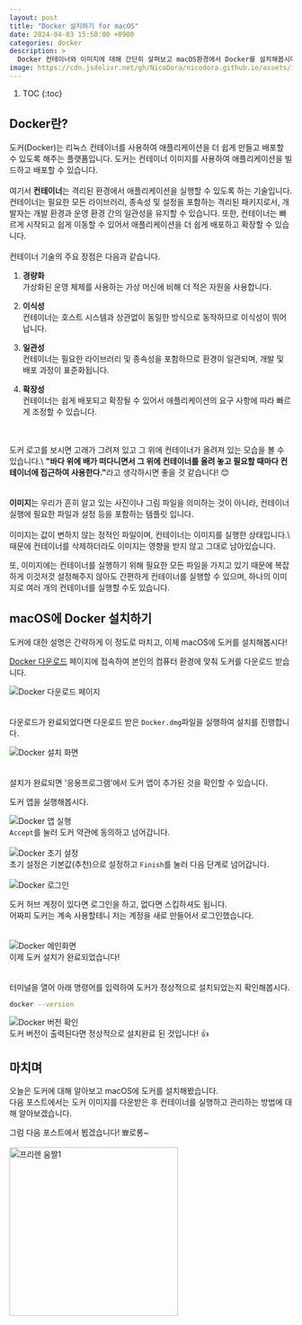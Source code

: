 ```yaml
---
layout: post
title: "Docker 설치하기 for macOS"
date: 2024-04-03 15:50:00 +0900
categories: docker
description: >
  Docker 컨테이너와 이미지에 대해 간단히 살펴보고 macOS환경에서 Docker를 설치해봅시다.
image: https://cdn.jsdelivr.net/gh/NicoDora/nicodora.github.io/assets/img/docker/2024-04-03-Docker-설치하기-for-macOS/docker-logo.png
---
```


1. TOC
{:toc}

## Docker란?

도커(Docker)는 리눅스 컨테이너를 사용하여 애플리케이션을 더 쉽게 만들고 배포할 수 있도록 해주는 플랫폼입니다. 도커는 컨테이너 이미지를 사용하여 애플리케이션을 빌드하고 배포할 수 있습니다.
<br>
<br>
여기서 <b>컨테이너</b>는 격리된 환경에서 애플리케이션을 실행할 수 있도록 하는 기술입니다.\
컨테이너는 필요한 모든 라이브러리, 종속성 및 설정을 포함하는 격리된 패키지로서, 개발자는 개발 환경과 운영 환경 간의 일관성을 유지할 수 있습니다. 또한, 컨테이너는 빠르게 시작되고 쉽게 이동할 수 있어서 애플리케이션을 더 쉽게 배포하고 확장할 수 있습니다.
<br>
<br>
컨테이너 기술의 주요 장점은 다음과 같습니다.
  1. <b>경량화</b>\
   가상화된 운영 체제를 사용하는 가상 머신에 비해 더 적은 자원을 사용합니다.

  2. <b>이식성</b>\
   컨테이너는 호스트 시스템과 상관없이 동일한 방식으로 동작하므로 이식성이 뛰어납니다.

  3. <b>일관성</b>\
   컨테이너는 필요한 라이브러리 및 종속성을 포함하므로 환경이 일관되며, 개발 및 배포 과정이 표준화됩니다.

  4. <b>확장성</b>\
   컨테이너는 쉽게 배포되고 확장될 수 있어서 애플리케이션의 요구 사항에 따라 빠르게 조정할 수 있습니다.

<br>
<br>
도커 로고를 보시면 고래가 그려져 있고 그 위에 컨테이너가 올려져 있는 모습을 볼 수 있습니다.\
<b>"바다 위에 배가 떠다니면서 그 위에 컨테이너를 올려 놓고 필요할 때마다 컨테이너에 접근하여 사용한다."</b>라고 생각하시면 좋을 것 같습니다! 😊
<br>
<br>
<br>
<b>이미지</b>는 우리가 흔히 알고 있는 사진이나 그림 파일을 의미하는 것이 아니라, 컨테이너 실행에 필요한 파일과 설정 등을 포함하는 템플릿 입니다.
<br>
<br>
이미지는 값이 변하지 않는 정적인 파일이며, 컨테이너는 이미지를 실행한 상태입니다.\
때문에 컨테이너를 삭제하더라도 이미지는 영향을 받지 않고 그대로 남아있습니다.

또, 이미지에는 컨테이너를 실행하기 위해 필요한 모든 파일을 가지고 있기 때문에 복잡하게 이것저것 설정해주지 않아도 간편하게 컨테이너를 실행할 수 있으며, 하나의 이미지로 여러 개의 컨테이너를 실행할 수도 있습니다.

## macOS에 Docker 설치하기

도커에 대한 설명은 간략하게 이 정도로 마치고, 이제 macOS에 도커를 설치해봅시다!

[Docker 다운로드](https://www.docker.com/products/docker-desktop/) 페이지에 접속하여 본인의 컴퓨터 환경에 맞춰 도커를 다운로드 받습니다.

![Docker 다운로드 페이지](https://cdn.jsdelivr.net/gh/NicoDora/nicodora.github.io/assets/img/docker/2024-04-03-Docker-설치하기-for-macOS/docker-download-page.png)
<br>
<br>
<br>
다운로드가 완료되었다면 다운로드 받은 `Docker.dmg`파일을 실행하여 설치를 진행합니다.

![Docker 설치 화면](https://cdn.jsdelivr.net/gh/NicoDora/nicodora.github.io/assets/img/docker/2024-04-03-Docker-설치하기-for-macOS/docker-install.png)
<br>
<br>
<br>
설치가 완료되면 '응용프로그램'에서 도커 앱이 추가된 것을 확인할 수 있습니다.

도커 앱을 실행해봅시다.

![Docker 앱 실행](https://cdn.jsdelivr.net/gh/NicoDora/nicodora.github.io/assets/img/docker/2024-04-03-Docker-설치하기-for-macOS/docker-start.png)
<br>
`Accept`를 눌러 도커 약관에 동의하고 넘어갑니다.
<br>
<br>
![Docker 초기 설정](https://cdn.jsdelivr.net/gh/NicoDora/nicodora.github.io/assets/img/docker/2024-04-03-Docker-설치하기-for-macOS/docker-setting.png)
<br>
초기 설정은 기본값(추천)으로 설정하고 `Finish`를 눌러 다음 단계로 넘어갑니다.
<br>
<br>
![Docker 로그인](https://cdn.jsdelivr.net/gh/NicoDora/nicodora.github.io/assets/img/docker/2024-04-03-Docker-설치하기-for-macOS/docker-signin.png)

도커 허브 계정이 있다면 로그인을 하고, 없다면 스킵하셔도 됩니다.\
어짜피 도커는 계속 사용할테니 저는 계정을 새로 만들어서 로그인했습니다.
<br>
<br>
<br>
![Docker 메인화면](https://cdn.jsdelivr.net/gh/NicoDora/nicodora.github.io/assets/img/docker/2024-04-03-Docker-설치하기-for-macOS/docker-main.png)
<br>
이제 도커 설치가 완료되었습니다!
<br>
<br>
<br>
터미널을 열어 아래 명령어를 입력하여 도커가 정상적으로 설치되었는지 확인해봅시다.

```zsh
docker --version
```

![Docker 버전 확인](https://cdn.jsdelivr.net/gh/NicoDora/nicodora.github.io/assets/img/docker/2024-04-03-Docker-설치하기-for-macOS/docker-version-check.png)
<br>
도커 버전이 출력된다면 정상적으로 설치완료 된 것입니다! 👍

## 마치며

오늘은 도커에 대해 알아보고 macOS에 도커를 설치해봤습니다.\
다음 포스트에서는 도커 이미지를 다운받은 후 컨테이너를 실행하고 관리하는 방법에 대해 알아보겠습니다.

그럼 다음 포스트에서 뵙겠습니다! 뾰로롱~
<br>
<br>
<img src="https://cdn.jsdelivr.net/gh/NicoDora/nicodora.github.io/assets/img/frieren1.gif" width="300" height="300" alt="프리렌 움짤1">